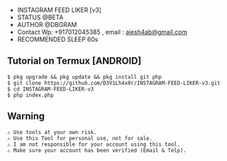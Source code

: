  *  INSTAGRAM FEED LIKER [v3]
 *  STATUS @BETA
 *  AUTHOR @DBGRAM
 *  Contact Wp: +917012045385 , email : ajesh4ab@gmail.com
 *  RECOMMENDED SLEEP 60s
 
## Tutorial on Termux [ANDROID]
	$ pkg upgrade && pkg update && pkg install git php
	$ git clone https://github.com/D3V1Lh4x0r/INSTAGRAM-FEED-LIKER-v3.git
	$ cd INSTAGRAM-FEED-LIKER-v3
	$ php index.php
	
	
## Warning
	⚠ Use tools at your own risk.
	⚠ Use this Tool for personal use, not for sale.
	⚠ I am not responsible for your account using this tool.
	⚠ Make sure your account has been verified (Email & Telp).

